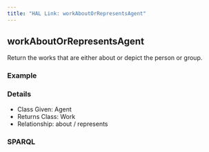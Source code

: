 ```yaml
---
title: "HAL Link: workAboutOrRepresentsAgent"
---
```


## workAboutOrRepresentsAgent

Return the works that are either about or depict the person or group.

### Example




### Details

* Class Given: Agent
* Returns Class: Work
* Relationship: about / represents


### SPARQL
```

```


